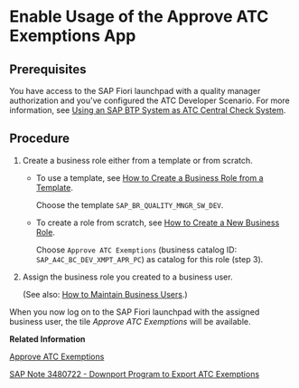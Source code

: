 <!-- loio8587e9c54aa1481d8b70bfb808c65141 -->

# Enable Usage of the Approve ATC Exemptions App



<a name="loio8587e9c54aa1481d8b70bfb808c65141__section_p51_fgj_nyb"/>

## Prerequisites

You have access to the SAP Fiori launchpad with a quality manager authorization and you've configured the ATC Developer Scenario. For more information, see [Using an SAP BTP System as ATC Central Check System](https://help.sap.com/docs/btp/sap-business-technology-platform/using-sap-btp-system-as-atc-central-check-system?version=Cloud).



<a name="loio8587e9c54aa1481d8b70bfb808c65141__section_y2y_fgj_nyb"/>

## Procedure

1.  Create a business role either from a template or from scratch.
    -   To use a template, see [How to Create a Business Role from a Template](how-to-create-a-business-role-from-a-template-ec310a8.md).

        Choose the template `SAP_BR_QUALITY_MNGR_SW_DEV`.


    -   To create a role from scratch, see [How to Create a New Business Role](how-to-create-a-new-business-role-f65e51a.md).

        Choose `Approve ATC Exemptions` \(business catalog ID: `SAP_A4C_BC_DEV_XMPT_APR_PC`\) as catalog for this role \(step 3\).


2.  Assign the business role you created to a business user.

    \(See also: [How to Maintain Business Users](how-to-maintain-business-users-db1d0b4.md).\)


When you now log on to the SAP Fiori launchpad with the assigned business user, the tile *Approve ATC Exemptions* will be available.

**Related Information**  


[Approve ATC Exemptions](approve-atc-exemptions-8c6696c.md)

[SAP Note 3480722 - Downport Program to Export ATC Exemptions](https://me.sap.com/notes/3480722/E)

